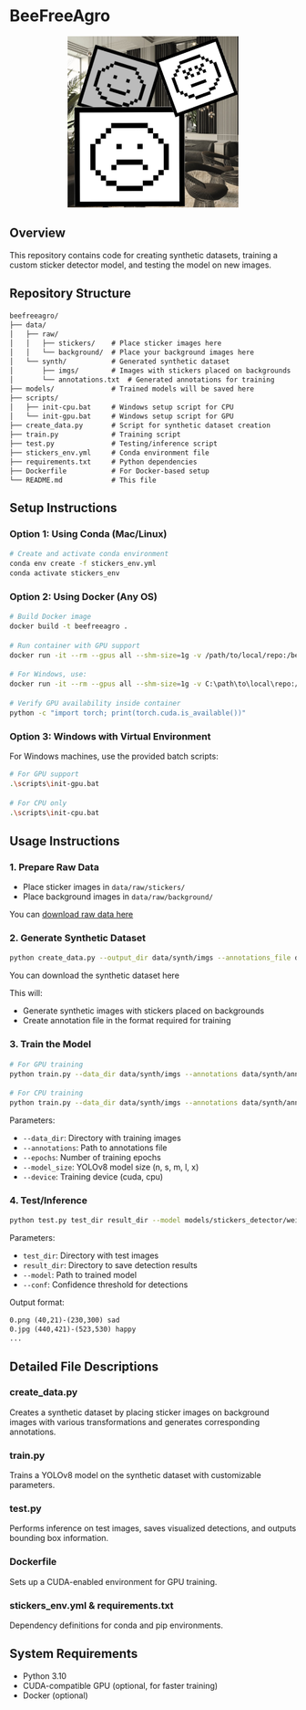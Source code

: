 # BeeFreeAgro

<div align="center">
  <img src="data/synth/imgs/1.jpg" alt="beefreeagro logo" width="300"/>
</div>

## Overview
This repository contains code for creating synthetic datasets, training a custom sticker detector model, and testing the model on new images.

## Repository Structure
```
beefreeagro/
├── data/
│   ├── raw/
│   │   ├── stickers/    # Place sticker images here
│   │   └── background/  # Place your background images here
│   └── synth/           # Generated synthetic dataset
│       ├── imgs/        # Images with stickers placed on backgrounds
│       └── annotations.txt  # Generated annotations for training
├── models/              # Trained models will be saved here
├── scripts/
│   ├── init-cpu.bat     # Windows setup script for CPU
│   └── init-gpu.bat     # Windows setup script for GPU
├── create_data.py       # Script for synthetic dataset creation
├── train.py             # Training script
├── test.py              # Testing/inference script
├── stickers_env.yml     # Conda environment file
├── requirements.txt     # Python dependencies
├── Dockerfile           # For Docker-based setup
└── README.md            # This file
```

## Setup Instructions

### Option 1: Using Conda (Mac/Linux)
```bash
# Create and activate conda environment
conda env create -f stickers_env.yml
conda activate stickers_env
```

### Option 2: Using Docker (Any OS)
```bash
# Build Docker image
docker build -t beefreeagro .

# Run container with GPU support
docker run -it --rm --gpus all --shm-size=1g -v /path/to/local/repo:/beefree beefreeagro

# For Windows, use:
docker run -it --rm --gpus all --shm-size=1g -v C:\path\to\local\repo:/beefree beefreeagro

# Verify GPU availability inside container
python -c "import torch; print(torch.cuda.is_available())"
```

### Option 3: Windows with Virtual Environment
For Windows machines, use the provided batch scripts:

```bash
# For GPU support
.\scripts\init-gpu.bat

# For CPU only
.\scripts\init-cpu.bat
```

## Usage Instructions

### 1. Prepare Raw Data
- Place sticker images in `data/raw/stickers/`
- Place background images in `data/raw/background/`

You can [download raw data here](https://drive.google.com/file/d/13Z_CTtKU9mfbX-AH2COw5HBsGW6boltu/view?usp=sharing)

### 2. Generate Synthetic Dataset
```bash
python create_data.py --output_dir data/synth/imgs --annotations_file data/synth/annotations.txt
```

You can download the synthetic dataset here

This will:
- Generate synthetic images with stickers placed on backgrounds
- Create annotation file in the format required for training

### 3. Train the Model
```bash
# For GPU training
python train.py --data_dir data/synth/imgs --annotations data/synth/annotations.txt --epochs 50 --model_size n --device cuda

# For CPU training
python train.py --data_dir data/synth/imgs --annotations data/synth/annotations.txt --epochs 50 --model_size n --device cpu
```

Parameters:
- `--data_dir`: Directory with training images
- `--annotations`: Path to annotations file
- `--epochs`: Number of training epochs
- `--model_size`: YOLOv8 model size (n, s, m, l, x)
- `--device`: Training device (cuda, cpu)

### 4. Test/Inference
```bash
python test.py test_dir result_dir --model models/stickers_detector/weights/best.pt --conf 0.25
```

Parameters:
- `test_dir`: Directory with test images
- `result_dir`: Directory to save detection results
- `--model`: Path to trained model
- `--conf`: Confidence threshold for detections

Output format:
```
0.png (40,21)-(230,300) sad
0.jpg (440,421)-(523,530) happy
...
```

## Detailed File Descriptions

### create_data.py
Creates a synthetic dataset by placing sticker images on background images with various transformations and generates corresponding annotations.

### train.py
Trains a YOLOv8 model on the synthetic dataset with customizable parameters.

### test.py
Performs inference on test images, saves visualized detections, and outputs bounding box information.

### Dockerfile
Sets up a CUDA-enabled environment for GPU training.

### stickers_env.yml & requirements.txt
Dependency definitions for conda and pip environments.

## System Requirements
- Python 3.10
- CUDA-compatible GPU (optional, for faster training)
- Docker (optional)